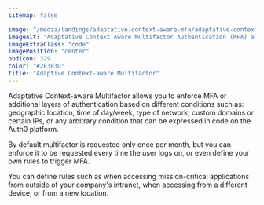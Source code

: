 ```yaml
---
sitemap: false

image: "/media/landings/adaptative-context-aware-mfa/adaptative-context-aware-mfa.png"
imageAlt: "Adaptative Context Aware Multifactor Authentication (MFA) allows you to define arbitrary conditions on when to trigger additional layers of authentication"
imageExtraClass: "code"
imagePosition: "center"
budicon: 329
color: "#2F383D"
title: "Adaptive Context-aware Multifactor"
---
```


Adaptative Context-aware Multifactor allows you to enforce MFA or additional layers of authentication based on different conditions such as: geographic location, time of day/week, type of network, custom domains or certain IPs, or any arbitrary condition that can be expressed in code on the Auth0 platform.


By default multifactor is requested only once per month, but you can enforce it to be requested every time the user logs on, or even define your own rules to trigger MFA.


You can define rules such as when accessing mission-critical applications from outside of your company's intranet, when accessing from a different device, or from a new location.
